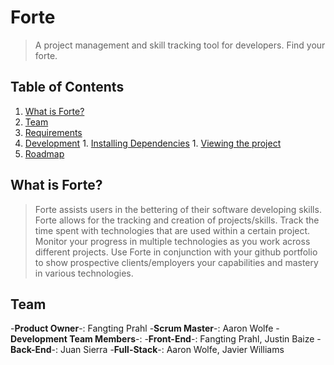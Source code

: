 # Forte 
  > A project management and skill tracking tool for developers. Find your forte.

## Table of Contents
  1. [What is Forte?](#what-is-forte?)
  1. [Team](#team)
  1. [Requirements](#requirements)
  1. [Development](#development)
    1. [Installing Dependencies](#installing-dependencies)
    1. [Viewing the project](#viewing-the-project)
  1. [Roadmap](#roadmap)

## What is Forte?
  > Forte assists users in the bettering of their software developing skills. Forte allows for the tracking and creation of projects/skills.  Track the time spent with technologies that are used within a certain project.  Monitor your progress in multiple technologies as you work across different projects.  Use Forte in conjunction with your github portfolio to show prospective clients/employers your capabilities and mastery in various technologies. 

## Team
  -__Product Owner__-: Fangting Prahl
  -__Scrum Master__-: Aaron Wolfe
  -__Development Team Members__-:
    -__Front-End__-: Fangting Prahl, Justin Baize
    -__Back-End__-: Juan Sierra
    -__Full-Stack__-: Aaron Wolfe, Javier Williams